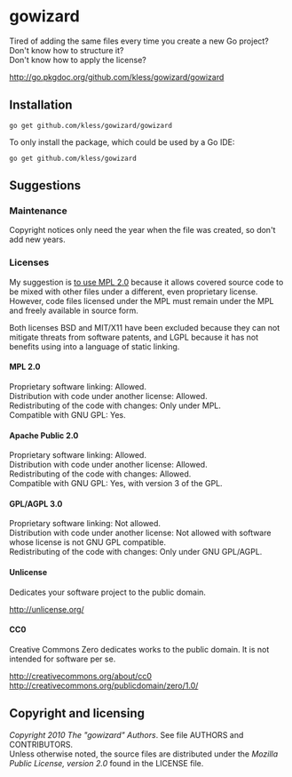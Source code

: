 gowizard
========

Tired of adding the same files every time you create a new Go project?  
Don't know how to structure it?  
Don't know how to apply the license?

http://go.pkgdoc.org/github.com/kless/gowizard/gowizard


## Installation

	go get github.com/kless/gowizard/gowizard

To only install the package, which could be used by a Go IDE:

	go get github.com/kless/gowizard


## Suggestions

### Maintenance

Copyright notices only need the year when the file was created, so don't add new
years.

### Licenses

My suggestion is [to use MPL 2.0](https://www.mozilla.org/MPL/2.0/) because
it allows covered source code to be mixed with other files under a different,
even proprietary license. However, code files licensed under the MPL must remain
under the MPL and freely available in source form.

Both licenses BSD and MIT/X11 have been excluded because they can not mitigate
threats from software patents, and LGPL because it has not benefits using into a
language of static linking.

#### MPL 2.0

Proprietary software linking: Allowed.  
Distribution with code under another license: Allowed.  
Redistributing of the code with changes: Only under MPL.  
Compatible with GNU GPL: Yes.

#### Apache Public 2.0

Proprietary software linking: Allowed.  
Distribution with code under another license: Allowed.  
Redistributing of the code with changes: Allowed.  
Compatible with GNU GPL: Yes, with version 3 of the GPL.

#### GPL/AGPL 3.0

Proprietary software linking: Not allowed.  
Distribution with code under another license: Not allowed with software whose
license is not GNU GPL compatible.  
Redistributing of the code with changes: Only under GNU GPL/AGPL.

#### Unlicense

Dedicates your software project to the public domain.

http://unlicense.org/

#### CC0

Creative Commons Zero dedicates works to the public domain. It is not intended
for software per se.

http://creativecommons.org/about/cc0
http://creativecommons.org/publicdomain/zero/1.0/


## Copyright and licensing

*Copyright 2010  The "gowizard" Authors*. See file AUTHORS and CONTRIBUTORS.  
Unless otherwise noted, the source files are distributed under the
*Mozilla Public License, version 2.0* found in the LICENSE file.

